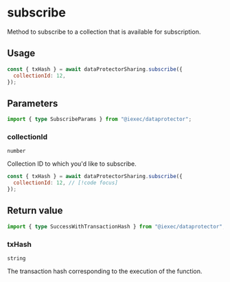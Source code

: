 # subscribe

Method to subscribe to a collection that is available for subscription.

## Usage

```js
const { txHash } = await dataProtectorSharing.subscribe({
  collectionId: 12,
});
```

## Parameters

```ts
import { type SubscribeParams } from "@iexec/dataprotector";
```

### collectionId

`number`

Collection ID to which you'd like to subscribe.

```js
const { txHash } = await dataProtectorSharing.subscribe({
  collectionId: 12, // [!code focus]
});
```

## Return value

```ts
import { type SuccessWithTransactionHash } from "@iexec/dataprotector";
```

### txHash

`string`

The transaction hash corresponding to the execution of the function.
